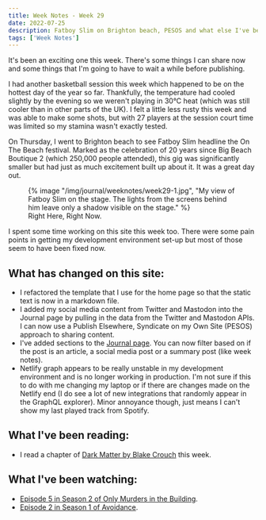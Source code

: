 ```yaml
---
title: Week Notes - Week 29
date: 2022-07-25
description: Fatboy Slim on Brighton beach, PESOS and what else I've been up to over the last seven days.
tags: ['Week Notes']
---
```


It's been an exciting one this week. There's some things I can share now and some things that I'm going to have to wait a while before publishing.

I had another basketball session this week which happened to be on the hottest day of the year so far. Thankfully, the temperature had cooled slightly by the evening so we weren't playing in 30&deg;C heat (which was still cooler than in other parts of the UK). I felt a little less rusty this week and was able to make some shots, but with 27 players at the session court time was limited so my stamina wasn't exactly tested.

On Thursday, I went to Brighton beach to see Fatboy Slim headline the On The Beach festival. Marked as the celebration of 20 years since Big Beach Boutique 2 (which 250,000 people attended), this gig was significantly smaller but had just as much excitement built up about it. It was a great day out.

 <figure>
    {% image "/img/journal/weeknotes/week29-1.jpg", "My view of Fatboy Slim on the stage. The lights from the screens behind him leave only a shadow visible on the stage." %}
    <figcaption>Right Here, Right Now.</figcaption>
</figure>

I spent some time working on this site this week too. There were some pain points in getting my development environment set-up but most of those seem to have been fixed now.

## What has changed on this site:

- I refactored the template that I use for the home page so that the static text is now in a markdown file.
- I added my social media content from Twitter and Mastodon into the Journal page by pulling in the data from the Twitter and Mastodon APIs. I can now use a Publish Elsewhere, Syndicate on my Own Site (PESOS) approach to sharing content.
- I've added sections to the [Journal page](/journal). You can now filter based on if the post is an article, a social media post or a summary post (like week notes).
- Netlify graph appears to be really unstable in my development environment and is no longer working in production. I'm not sure if this to do with me changing my laptop or if there are changes made on the Netlify end (I do see a lot of new integrations that randomly appear in the GraphQL explorer). Minor annoyance though, just means I can't show my last played track from Spotify.

## What I've been reading:

- I read a chapter of [Dark Matter by Blake Crouch](/reading/9781447297581/) this week.

## What I've been watching:

- [Episode 5 in Season 2 of Only Murders in the Building](https://www.themoviedb.org/tv/107113-only-murders-in-the-building/season/2/episode/5).
- [Episode 2 in Season 1 of Avoidance](https://www.themoviedb.org/tv/203817-avoidance/season/1/episode/1).
